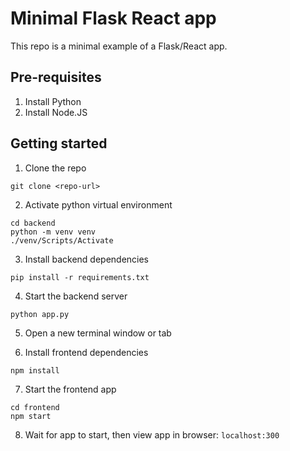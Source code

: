 # Minimal Flask React app
 
This repo is a minimal example of a Flask/React app.
 
 
## Pre-requisites
 
1. Install Python
2. Install Node.JS
 
 
## Getting started
 
1. Clone the repo
 
```shell
git clone <repo-url>
```
 
2. Activate python virtual environment
 
```shell
cd backend
python -m venv venv
./venv/Scripts/Activate
```
 
3. Install backend dependencies
 
```shell
pip install -r requirements.txt
```
 
4. Start the backend server
 
```shell
python app.py
```
 
5. Open a new terminal window or tab
 
6. Install frontend dependencies
 
```shell
npm install
```
 
7. Start the frontend app
 
```shell
cd frontend
npm start
```
 
8. Wait for app to start, then view app in browser: `localhost:300`